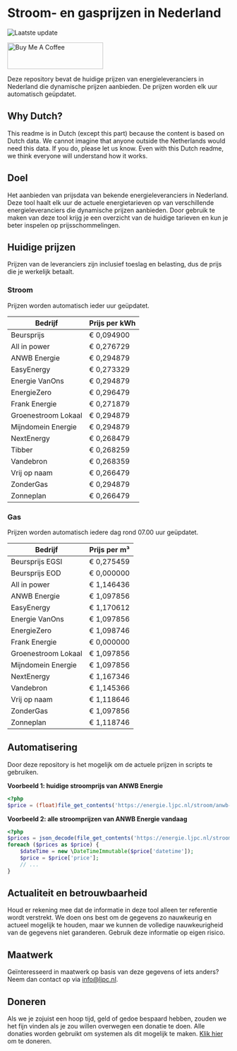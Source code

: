 # Stroom- en gasprijzen in Nederland

![Laatste update](https://img.shields.io/badge/laatste%20update-2024--02--07%2008%3A00%20CET-brightgreen)

<a href="https://www.buymeacoffee.com/Lars-" target="_blank"><img src="https://cdn.buymeacoffee.com/buttons/v2/default-orange.png" alt="Buy Me A Coffee" height="60" style="height: 60px !important;width: 217px !important;" ></a>

Deze repository bevat de huidige prijzen van energieleveranciers in Nederland die dynamische prijzen aanbieden. De prijzen worden elk uur automatisch geüpdatet.

## Why Dutch?

This readme is in Dutch (except this part) because the content is based on Dutch data. We cannot imagine that anyone outside the Netherlands would need this data. If you do, please let us know. Even with this Dutch readme, we think
everyone will understand how it works.

## Doel

Het aanbieden van prijsdata van bekende energieleveranciers in Nederland. Deze tool haalt elk uur de actuele energietarieven op van verschillende energieleveranciers die dynamische prijzen aanbieden. Door gebruik te maken van deze tool
krijg je een overzicht van de huidige tarieven en kun je beter inspelen op prijsschommelingen.

## Huidige prijzen

Prijzen van de leveranciers zijn inclusief toeslag en belasting, dus de prijs die je werkelijk betaalt.

### Stroom

Prijzen worden automatisch ieder uur geüpdatet.

 Bedrijf | Prijs per kWh 
---------|---------------
Beursprijs | € 0,094900
All in power | € 0,276729
ANWB Energie | € 0,294879
EasyEnergy | € 0,273329
Energie VanOns | € 0,294879
EnergieZero | € 0,296479
Frank Energie | € 0,271879
Groenestroom Lokaal | € 0,294879
Mijndomein Energie | € 0,294879
NextEnergy | € 0,268479
Tibber | € 0,268259
Vandebron | € 0,268359
Vrij op naam | € 0,266479
ZonderGas | € 0,294879
Zonneplan | € 0,266479


### Gas

Prijzen worden automatisch iedere dag rond 07.00 uur geüpdatet.

 Bedrijf | Prijs per m³ 
---------|--------------
Beursprijs EGSI | € 0,275459
Beursprijs EOD | € 0,000000
All in power | € 1,146436
ANWB Energie | € 1,097856
EasyEnergy | € 1,170612
Energie VanOns | € 1,097856
EnergieZero | € 1,098746
Frank Energie | € 0,000000
Groenestroom Lokaal | € 1,097856
Mijndomein Energie | € 1,097856
NextEnergy | € 1,167346
Vandebron | € 1,145366
Vrij op naam | € 1,118646
ZonderGas | € 1,097856
Zonneplan | € 1,118746


## Automatisering

Door deze repository is het mogelijk om de actuele prijzen in scripts te gebruiken.

**Voorbeeld 1: huidige stroomprijs van ANWB Energie**

```php
<?php
$price = (float)file_get_contents('https://energie.ljpc.nl/stroom/anwb-energie-nu.txt');

```

**Voorbeeld 2: alle stroomprijzen van ANWB Energie vandaag**

```php
<?php
$prices = json_decode(file_get_contents('https://energie.ljpc.nl/stroom/all-in-power-vandaag.json'),true);
foreach ($prices as $price) {
    $dateTime = new \DateTimeImmutable($price['datetime']);
    $price = $price['price'];
    // ...
}
```

## Actualiteit en betrouwbaarheid

Houd er rekening mee dat de informatie in deze tool alleen ter referentie wordt verstrekt. We doen ons best om de gegevens zo nauwkeurig en actueel mogelijk te houden, maar we kunnen de volledige nauwkeurigheid van de gegevens niet
garanderen. Gebruik deze informatie op eigen risico.

## Maatwerk

Geïnteresseerd in maatwerk op basis van deze gegevens of iets anders? Neem dan contact op
via [info@ljpc.nl](mailto:info@ljpc.nl?subject=Energie%20prijzen).

## Doneren

Als we je zojuist een hoop tijd, geld of gedoe bespaard hebben, zouden we het fijn vinden als je zou willen overwegen een
donatie te doen. Alle donaties worden gebruikt om systemen als dit mogelijk te
maken. [Klik hier](https://www.buymeacoffee.com/Lars-) om te doneren.
